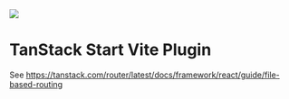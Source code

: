 <img src="https://static.scarf.sh/a.png?x-pxid=d988eb79-b0fc-4a2b-8514-6a1ab932d188" />

# TanStack Start Vite Plugin

See https://tanstack.com/router/latest/docs/framework/react/guide/file-based-routing

<!--  -->

